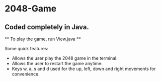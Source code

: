 # 2048-Game #

## Coded completely in Java. ##

** To play the game, run View.java **

Some quick features:

-	Allows the user play the 2048 game in the terminal.
-	Allows the user to restart the game anytime.
-	Keys w, a, s and d used for the up, left, down and right movements for convenience.

